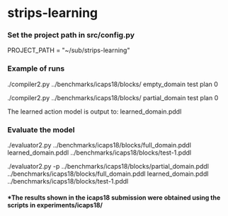 # strips-learning

### Set the project path in src/config.py

PROJECT_PATH = "~/sub/strips-learning"

### Example of runs

./compiler2.py ../benchmarks/icaps18/blocks/ empty_domain test plan 0

./compiler2.py ../benchmarks/icaps18/blocks/ partial_domain test plan 0

 The learned action model is output to: learned_domain.pddl

### Evaluate the model

./evaluator2.py ../benchmarks/icaps18/blocks/full_domain.pddl learned_domain.pddl ../benchmarks/icaps18/blocks/test-1.pddl

./evaluator2.py -p ../benchmarks/icaps18/blocks/partial_domain.pddl ../benchmarks/icaps18/blocks/full_domain.pddl learned_domain.pddl ../benchmarks/icaps18/blocks/test-1.pddl



#### *The results shown in the icaps18 submission were obtained using the scripts in experiments/icaps18/
